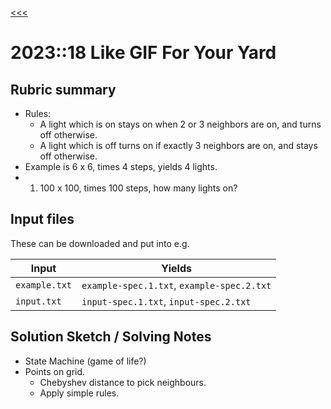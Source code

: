 [<<<](../README.md)

# 2023::18 Like GIF For Your Yard

## Rubric summary

- Rules:
  - A light which is on stays on when 2 or 3 neighbors are on, and turns off otherwise.
  - A light which is off turns on if exactly 3 neighbors are on, and stays off otherwise.
- Example is 6 x 6, times 4 steps, yields 4 lights.
- 1. 100 x 100, times 100 steps, how many lights on?

## Input files

These can be downloaded and put into e.g.

| Input         | Yields                                     |
|---------------|--------------------------------------------|
| `example.txt` | `example-spec.1.txt`, `example-spec.2.txt` |
| `input.txt`   | `input-spec.1.txt`, `input-spec.2.txt`     |

## Solution Sketch / Solving Notes

- State Machine (game of life?)
- Points on grid.
  - Chebyshev distance to pick neighbours.
  - Apply simple rules.